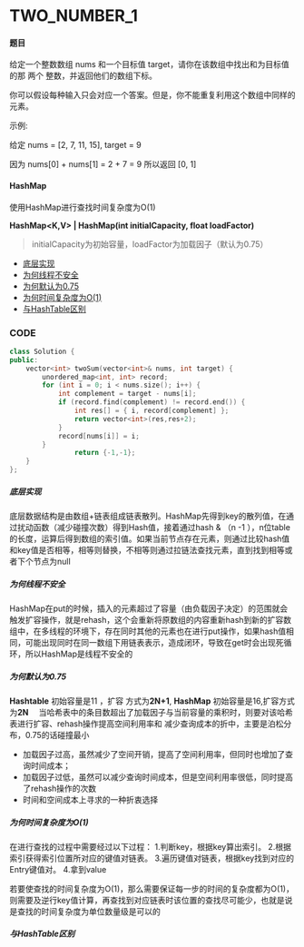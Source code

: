 # TWO_NUMBER_1


#### 题目

给定一个整数数组 nums 和一个目标值 target，请你在该数组中找出和为目标值的那 两个 整数，并返回他们的数组下标。

你可以假设每种输入只会对应一个答案。但是，你不能重复利用这个数组中同样的元素。

示例:

给定 nums = [2, 7, 11, 15], target = 9

因为 nums[0] + nums[1] = 2 + 7 = 9
所以返回 [0, 1]



#### HashMap

使用HashMap进行查找时间复杂度为O(1)

**HashMap<K,V>  |  HashMap(int initialCapacity, float loadFactor)**

> initialCapacity为初始容量，loadFactor为加载因子（默认为0.75）


* [底层实现](#底层实现)
* [为何线程不安全](#为何线程不安全)
* [为何默认为0.75](#为何默认为0.75)
* [为何时间复杂度为O(1)](#为何时间复杂度为O(1))
* [与HashTable区别](#与HashTable区别)






### CODE
```c++
class Solution {
public:
	vector<int> twoSum(vector<int>& nums, int target) {
		unordered_map<int, int> record;
		for (int i = 0; i < nums.size(); i++) {
			int complement = target - nums[i];
			if (record.find(complement) != record.end()) {
				int res[] = { i, record[complement] };
				return vector<int>(res,res+2);
			}
			record[nums[i]] = i;
		}
        		return {-1,-1};
	}
};
```



##### 底层实现

底层数据结构是由数组+链表组成链表散列。HashMap先得到key的散列值，在通过扰动函数（减少碰撞次数）得到Hash值，接着通过hash & （n -1 ），n位table的长度，运算后得到数组的索引值。如果当前节点存在元素，则通过比较hash值和key值是否相等，相等则替换，不相等则通过拉链法查找元素，直到找到相等或者下个节点为null

##### 为何线程不安全

HashMap在put的时候，插入的元素超过了容量（由负载因子决定）的范围就会触发扩容操作，就是rehash，这个会重新将原数组的内容重新hash到新的扩容数组中，在多线程的环境下，存在同时其他的元素也在进行put操作，如果hash值相同，可能出现同时在同一数组下用链表表示，造成闭环，导致在get时会出现死循环，所以HashMap是线程不安全的

##### 为何默认为0.75

**Hashtable** 初始容量是11 ，扩容 方式为**2N+1**, **HashMap** 初始容量是16,扩容方式为**2N**　
当哈希表中的条目数超出了加载因子与当前容量的乘积时，则要对该哈希表进行扩容、rehash操作提高空间利用率和 减少查询成本的折中，主要是泊松分布，0.75的话碰撞最小

* 加载因子过高，虽然减少了空间开销，提高了空间利用率，但同时也增加了查询时间成本；
* 加载因子过低，虽然可以减少查询时间成本，但是空间利用率很低，同时提高了rehash操作的次数
* 时间和空间成本上寻求的一种折衷选择

##### 为何时间复杂度为O(1)

在进行查找的过程中需要经过以下过程：
1.判断key，根据key算出索引。
2.根据索引获得索引位置所对应的键值对链表。
3.遍历键值对链表，根据key找到对应的Entry键值对。
4.拿到value

若要使查找的时间复杂度为O(1)，那么需要保证每一步的时间的复杂度都为O(1)，则需要及逆行key值计算，再查找到对应链表时该位置的查找尽可能少，也就是说是查找的时间复杂度为单位数量级是可以的

##### 与HashTable区别


